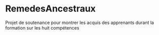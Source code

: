 # RemedesAncestraux
Projet de soutenance pour montrer les acquis des apprenants durant la formation sur les huit compétences
